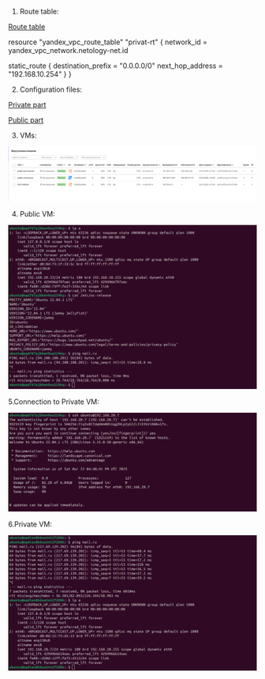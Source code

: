1. Route table:

[Route table](main.tf)

resource "yandex_vpc_route_table" "privat-rt" {
  network_id = yandex_vpc_network.netology-net.id

  static_route {
    destination_prefix = "0.0.0.0/0"
    next_hop_address = "192.168.10.254"
  }
}

2. Configuration files:

[Private part](private-vm.tf)

[Public part](public-vm.tf)

3. VMs:

![VMs](30.png)

4. Public VM:

![Public VM](31.png)


5.Connection to Private VM:

![Connection to Private VM](32.png)


6.Private VM:

![Private VM](33.png)